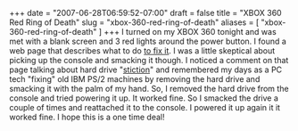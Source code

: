 +++
date = "2007-06-28T06:59:52-07:00"
draft = false
title = "XBOX 360 Red Ring of Death"
slug = "xbox-360-red-ring-of-death"
aliases = [
	"xbox-360-red-ring-of-death"
]
+++
I turned on my XBOX 360 tonight and was met with a blank screen and 3 red lights around the power button. I found a web page that describes what to do <a href="http://gizmodo.com/gadgets/home-entertainment/how-to-fix-your-xbox-360s-3-red-lights-of-death-217686.php">to fix it</a>. I was a little skeptical about picking up the console and smacking it though. I noticed a comment on that page talking about hard drive "<a href="http://en.wikipedia.org/wiki/Stiction">stiction</a>" and remembered my days as a PC tech "fixing" old IBM PS/2 machines by removing the hard drive and smacking it with the palm of my hand. So, I removed the hard drive from the console and tried powering it up. It worked fine. So I smacked the drive a couple of times and reattached it to the console. I powered it up again it it worked fine. I hope this is a one time deal!<br>